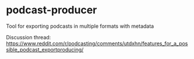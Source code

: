 # podcast-producer
Tool for exporting podcasts in multiple formats with metadata

Discussion thread: https://www.reddit.com/r/podcasting/comments/utdxhn/features_for_a_possible_podcast_exportproducing/
